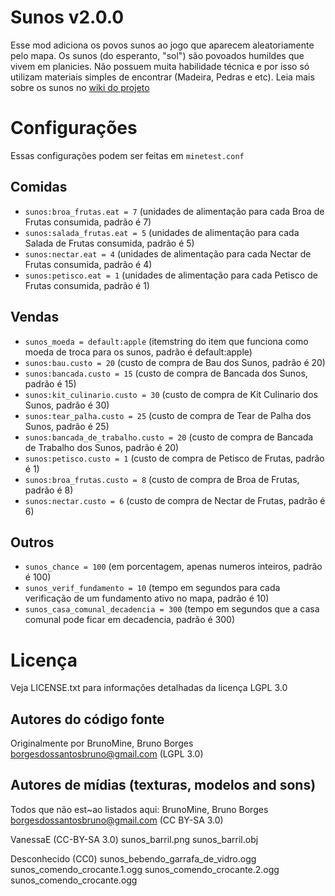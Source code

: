 Sunos v2.0.0
============

Esse mod adiciona os povos sunos ao jogo que aparecem aleatoriamente pelo mapa.
Os sunos (do esperanto, "sol") são povoados humildes que vivem 
em planicies. Não possuem muita habilidade técnica e por isso 
só utilizam materiais simples de encontrar 
(Madeira, Pedras e etc). Leia mais sobre os sunos no [wiki do projeto](https://github.com/BrunoMine/sociedades/wiki/Sunos)

# Configurações

Essas configurações podem ser feitas em `minetest.conf`

## Comidas
- `sunos:broa_frutas.eat = 7` (unidades de alimentação para cada Broa de Frutas consumida, padrão é 7)
- `sunos:salada_frutas.eat = 5` (unidades de alimentação para cada Salada de Frutas consumida, padrão é 5)
- `sunos:nectar.eat = 4` (unidades de alimentação para cada Nectar de Frutas consumida, padrão é 4)
- `sunos:petisco.eat = 1` (unidades de alimentação para cada Petisco de Frutas consumida, padrão é 1)

## Vendas
- `sunos_moeda = default:apple` (itemstring do item que funciona como moeda de troca para os sunos, padrão é default:apple)
- `sunos:bau.custo = 20` (custo de compra de Bau dos Sunos, padrão é 20)
- `sunos:bancada.custo = 15` (custo de compra de Bancada dos Sunos, padrão é 15)
- `sunos:kit_culinario.custo = 30` (custo de compra de Kit Culinario dos Sunos, padrão é 30)
- `sunos:tear_palha.custo = 25` (custo de compra de Tear de Palha dos Sunos, padrão é 25)
- `sunos:bancada_de_trabalho.custo = 20` (custo de compra de Bancada de Trabalho dos Sunos, padrão é 20)
- `sunos:petisco.custo = 1` (custo de compra de Petisco de Frutas, padrão é 1)
- `sunos:broa_frutas.custo = 8` (custo de compra de Broa de Frutas, padrão é 8)
- `sunos:nectar.custo = 6` (custo de compra de Nectar de Frutas, padrão é 6)

## Outros
- `sunos_chance = 100` (em porcentagem, apenas numeros inteiros, padrão é 100)
- `sunos_verif_fundamento = 10` (tempo em segundos para cada verificação de um fundamento ativo no mapa, padrão é 10)
- `sunos_casa_comunal_decadencia = 300` (tempo em segundos que a casa comunal pode ficar em decadencia, padrão é 300)


# Licença
Veja LICENSE.txt para informações detalhadas da licença LGPL 3.0

Autores do código fonte
-----------------------
Originalmente por BrunoMine, Bruno Borges <borgesdossantosbruno@gmail.com> (LGPL 3.0)

Autores de mídias (texturas, modelos and sons)
----------------------------------------------
Todos que não est~ao listados aqui:
BrunoMine, Bruno Borges <borgesdossantosbruno@gmail.com> (CC BY-SA 3.0)

VanessaE (CC-BY-SA 3.0)
	sunos_barril.png
	sunos_barril.obj

Desconhecido (CC0)
	sunos_bebendo_garrafa_de_vidro.ogg
	sunos_comendo_crocante.1.ogg
	sunos_comendo_crocante.2.ogg
	sunos_comendo_crocante.ogg
